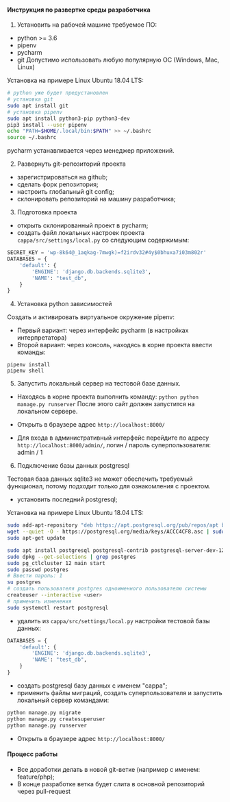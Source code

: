 #### Инструкция по развертке среды разработчика


1. Установить на рабочей машине требуемое ПО:
- python >= 3.6
- pipenv
- pycharm
- git
Допустимо использовать любую популярную OC (Windows, Mac, Linux)

Установка на примере Linux Ubuntu 18.04 LTS:
```bash
# python уже будет предустановлен
# установка git
sudo apt install git
# установка pipenv
sudo apt install python3-pip python3-dev
pip3 install --user pipenv
echo "PATH=$HOME/.local/bin:$PATH" >> ~/.bashrc
source ~/.bashrc
```
pycharm устанавливается через менеджер приложений.

2. Развернуть git-репозиторий проекта

- зарегистрироваться на github;
- сделать форк репозитория;
- настроить глобальный git config;
- склонировать репозиторий на машину разработчика;

3. Подготовка проекта
- открыть склонированный проект в pycharm;
- создать файл локальных настроек проекта ``cappa/src/settings/local.py`` со следующим содержимым:
```python
SECRET_KEY = 'wp-8k64@_1aqkag-7mwgk)=f2irdv32#4y$0bhuxa7i03m802r'
DATABASES = {
    'default': {
        'ENGINE': 'django.db.backends.sqlite3',
        'NAME': "test_db",
    }
}
```
4. Установка python зависимостей

Создать и активировать виртуальное окружение pipenv:
- Первый вариант: через интерфейс pycharm (в настройках интерпретатора)
- Второй вариант: через консоль, находясь в корне проекта ввести команды:
```
pipenv install
pipenv shell
```
5. Запустить локальный сервер на тестовой базе данных.

- Находясь в корне проекта выполнить команду:
``python python manage.py runserver`` После этого сайт должен запустится на локальном сервере.

- Открыть в браузере адрес ``http://localhost:8000/``

- Для входа в административный интерфейс перейдите по адресу ``http://localhost:8000/admin/``, логин / пароль суперпользователя: admin / 1


6. Подключение базы данных postgresql

Тестовая база данных sqlite3 не может обеспечить требуемый функционал, потому подходит только для ознакомления с проектом.

- установить последний postgresql;

Установка на примере Linux Ubuntu 18.04 LTS:
```bash
sudo add-apt-repository "deb https://apt.postgresql.org/pub/repos/apt bionic-pgdg main"
wget --quiet -O - https://postgresql.org/media/keys/ACCC4CF8.asc | sudo apt-key add
sudo apt-get update

sudo apt install postgresql postgresql-contrib postgresql-server-dev-12
sudo dpkg --get-selections | grep postgres
sudo pg_ctlcluster 12 main start
sudo passwd postgres
# Ввести пароль: 1
su postgres
# создать пользователя postgres одноименного пользователю системы
createuser --interactive <user>
# применить изменения
sudo systemctl restart postgresql

```

- удалить из ``cappa/src/settings/local.py`` настройки тестовой базы данных:

```python
DATABASES = {
    'default': {
        'ENGINE': 'django.db.backends.sqlite3',
        'NAME': "test_db",
    }
}
```
- создать postgresql базу данных с именем "cappa";
- применить файлы миграций, создать суперпользователя и запустить локальный сервер командами:
```bash 
python manage.py migrate
python manage.py createsuperuser
python manage.py runserver
```
- Открыть в браузере адрес ``http://localhost:8000/``

#### Процесс работы
- Все доработки делать в новой git-ветке (например с именем: feature/php);
- В конце разработке ветка будет слита в основной репозиторий через pull-request
